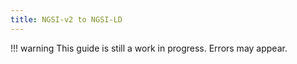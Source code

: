 ```yaml
---
title: NGSI-v2 to NGSI-LD
---
```


!!! warning
    This guide is still a work in progress. Errors may appear.